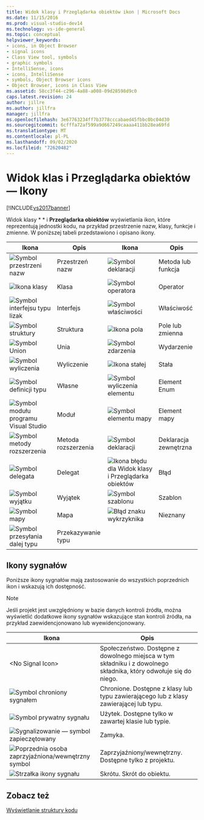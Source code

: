```yaml
---
title: Widok klasy i Przeglądarka obiektów ikon | Microsoft Docs
ms.date: 11/15/2016
ms.prod: visual-studio-dev14
ms.technology: vs-ide-general
ms.topic: conceptual
helpviewer_keywords:
- icons, in Object Browser
- signal icons
- Class View tool, symbols
- graphic symbols
- IntelliSense, icons
- icons, IntelliSense
- symbols, Object Browser icons
- Object Browser, icons in Class View
ms.assetid: 58cc3f44-c296-4a88-a008-09d28598d9c0
caps.latest.revision: 24
author: jillre
ms.author: jillfra
manager: jillfra
ms.openlocfilehash: 3e67763234ff7b3778cccabaed45fbbc0bc04d30
ms.sourcegitcommit: 6cfffa72af599a9d667249caaaa411bb28ea69fd
ms.translationtype: MT
ms.contentlocale: pl-PL
ms.lasthandoff: 09/02/2020
ms.locfileid: "72620482"
---
```

# <a name="class-view-and-object-browser-icons"></a>Widok klas i Przeglądarka obiektów ― Ikony
[!INCLUDE[vs2017banner](../includes/vs2017banner.md)]

Widok klasy * * i **Przeglądarka obiektów** wyświetlania ikon, które reprezentują jednostki kodu, na przykład przestrzenie nazw, klasy, funkcje i zmienne. W poniższej tabeli przedstawiono i opisano ikony.

|Ikona|Opis|Ikona|Opis|
|----------|-----------------|----------|-----------------|
|![Symbol przestrzeni nazw](../ide/media/vxnamespace-icon.gif "vxNamespace_Icon")|Przestrzeń nazw|![Symbol deklaracji](../ide/media/vxmethod-icon.gif "vxMethod_Icon")|Metoda lub funkcja|
|![Ikona klasy](../ide/media/vxclass-icon.gif "vxClass_Icon")|Klasa|![Symbol operatora](../ide/media/vxoperator-icon.gif "vxOperator_Icon")|Operator|
|![Symbol interfejsu typu lizak](../ide/media/vxinterface-icon.gif "vxInterface_Icon")|Interfejs|![Symbol właściwości](../ide/media/vxproperty-icon.gif "vxProperty_Icon")|Właściwość|
|![Symbol struktury](../ide/media/vxstruct-icon.gif "vxStruct_Icon")|Struktura|![Ikona pola](../ide/media/vxfield-icon.gif "vxField_Icon")|Pole lub zmienna|
|![Symbol Union](../ide/media/vxunion-icon.gif "vxUnion_Icon")|Unia|![Symbol zdarzenia](../ide/media/vxevent-icon.gif "vxEvent_Icon")|Wydarzenie|
|![Symbol wyliczenia](../ide/media/vxenum-icon.gif "vxEnum_Icon")|Wyliczenie|![Ikona stałej](../ide/media/vxconstant-icon.gif "vxConstant_Icon")|Stała|
|![Symbol definicji typu](../ide/media/vxtypedef-icon.gif "vxTypeDef_Icon")|Własne|![Symbol wyliczenia elementu](../ide/media/vxenumitem-icon.gif "vxEnumItem_Icon")|Element Enum|
|![Symbol modułu programu Visual Studio](../ide/media/vxmodule-icon.gif "vxModule_Icon")|Moduł|![Symbol elementu mapy](../ide/media/vxmapitem-icon.gif "vxMapItem_Icon")|Element mapy|
|![Symbol metody rozszerzenia](../ide/media/extensionmethod.gif "ExtensionMethod")|Metoda rozszerzenia|![Symbol deklaracji](../ide/media/vxmethod-icon.gif "vxMethod_Icon")|Deklaracja zewnętrzna|
|![Symbol delegata](../ide/media/vxdelegate-icon.gif "vxDelegate_Icon")|Delegat|![Ikona błędu dla Widok klasy i Przeglądarka obiektów](../ide/media/erroricon.gif "ErrorIcon")|Błąd|
|![Symbol wyjątku](../ide/media/vxexception-icon.gif "vxException_Icon")|Wyjątek|![Symbol szablonu](../ide/media/vxtemplate-icon.gif "vxTemplate_Icon")|Szablon|
|![Symbol mapy](../ide/media/vxmap-icon.gif "vxMap_Icon")|Mapa|![Błąd znaku wykrzyknika](../ide/media/vxerror-icon.gif "vxError_Icon")|Nieznany|
|![Symbol przesyłania dalej typu](../ide/media/ob-type-forward.gif "ob_type_forward")|Przekazywanie typu|||

## <a name="signal-icons"></a>Ikony sygnałów
 Poniższe ikony sygnałów mają zastosowanie do wszystkich poprzednich ikon i wskazują ich dostępność.

> [!NOTE]
> Jeśli projekt jest uwzględniony w bazie danych kontroli źródła, można wyświetlić dodatkowe ikony sygnałów wskazujące stan kontroli źródła, na przykład zaewidencjonowano lub wyewidencjonowany.

|Ikona|Opis|
|----------|-----------------|
|\<No Signal Icon>|Społeczeństwo. Dostępne z dowolnego miejsca w tym składniku i z dowolnego składnika, który odwołuje się do niego.|
|![Symbol chroniony sygnałem](../ide/media/vxsignal-icon-key.gif "vxSignal_Icon_Key")|Chronione. Dostępne z klasy lub typu zawierającego lub z klasy zawierającej lub typu.|
|![Symbol prywatny sygnału](../ide/media/vxsignal-icon-lock.gif "vxSignal_Icon_Lock")|Użytek. Dostępne tylko w zawartej klasie lub typie.|
|![Sygnalizowanie — symbol zapieczętowany](../ide/media/vxsignal-icon-envelope.gif "vxSignal_Icon_Envelope")|Zamyka.|
|![Poprzednia osoba zaprzyjaźniona&#47;wewnętrzny symbol](../ide/media/vxsignal-icon-diamond.gif "vxSignal_Icon_Diamond")|Zaprzyjaźniony/wewnętrzny. Dostępne tylko z projektu.|
|![Strzałka ikony sygnału](../ide/media/vxsignal-icon-arrow.gif "vxSignal_Icon_Arrow")|Skrótu. Skrót do obiektu.|

## <a name="see-also"></a>Zobacz też
 [Wyświetlanie struktury kodu](../ide/viewing-the-structure-of-code.md)
